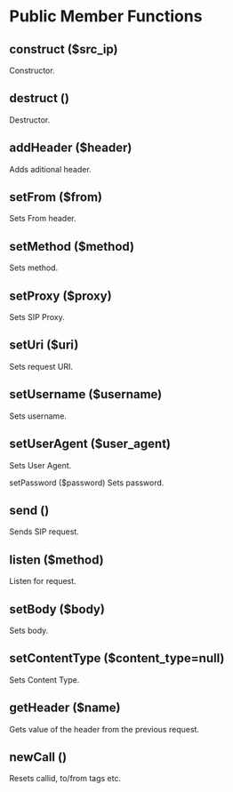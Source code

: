 # Public Member Functions #
## construct ($src\_ip) ##
Constructor.

## destruct () ##
Destructor.

## addHeader ($header) ##
Adds aditional header.

## setFrom ($from) ##
Sets From header.

## setMethod ($method) ##
Sets method.

## setProxy ($proxy) ##
Sets SIP Proxy.

## setUri ($uri) ##
Sets request URI.

## setUsername ($username) ##
Sets username.

## setUserAgent ($user\_agent) ##
Sets User Agent.

setPassword ($password)
Sets password.

## send () ##
Sends SIP request.

## listen ($method) ##
Listen for request.

## setBody ($body) ##
Sets body.

## setContentType ($content\_type=null) ##
Sets Content Type.

## getHeader ($name) ##
Gets value of the header from the previous request.

## newCall () ##
Resets callid, to/from tags etc.